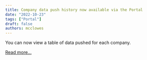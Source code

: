 ```yaml
---
title: Company data push history now available via the Portal
date: "2022-10-23"
tags: ["Portal"]
draft: false
authors: mcclowes
---
```


You can now view a table of data pushed for each company.

<!--truncate-->

[Read more...](/pull-and-push-history#push-history)